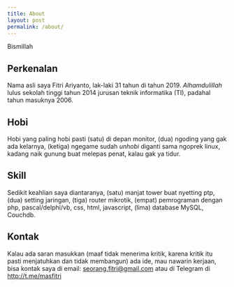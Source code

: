 ```yaml
---
title: About
layout: post
permalink: /about/
---
```


Bismillah

## Perkenalan

Nama asli saya Fitri Ariyanto, lak-laki 31 tahun di tahun 2019. _Alhamdulillah_ lulus sekolah tinggi tahun 2014 jurusan teknik informatika (TI), padahal tahun masuknya 2006.

## Hobi

Hobi yang paling hobi pasti (satu) di depan monitor, (dua) ngoding yang gak ada kelarnya, (ketiga) ngegame sudah _unhobi_ diganti sama ngoprek linux, kadang naik gunung buat melepas penat, kalau gak ya tidur.

## Skill

Sedikit keahlian saya diantaranya, (satu) manjat tower buat nyetting ptp, (dua) setting jaringan, (tiga) router mikrotik, (empat) pemrograman dengan php, pascal/delphi/vb, css, html, javascript, (lima) database MySQL, Couchdb.

## Kontak
Kalau ada saran masukkan (maaf tidak menerima kritik, karena kritik itu pasti menjatuhkan dan tidak membangun) ada ide, mau nawarin kerjaan, bisa kontak saya di email: seorang.fitri@gmail.com atau di Telegram di http://t.me/masfitri
